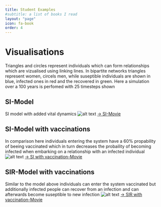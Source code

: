 ```yaml
---
title: Student Examples
#subtitle: a list of books I read
layout: "page"
icon: fa-book
order: 4
---
```

# Visualisations
Triangles and circles represent individuals which can form relationships which are vizualised using linking lines. In bipartite networks triangles represent women, circels men, while suseptible individuals are shown in blue, infected ones in red and the recovered in green.
Here a simulation over a 100 years is perfomed with 25 timesteps shown

## SI-Model
SI model with added vital dynamics
![alt text](https://werthnerquirin.github.io/Werthners-Original/assets/images/SI.svg "Schematic Diagram of SI-Model")
[-> SI-Movie](https://werthnerquirin.github.io/Werthners-Original/assets/SI.html) 

## SI-Model with vaccinations 
In comparison here individuals entering the system have a 60% propability of beeing vaccinated which in turn decreases the probaility of becoming infected when embarking on a relationship with an infected individual
![alt text](https://werthnerquirin.github.io/Werthners-Original/assets/images/SI_vac.svg "Schematic Diagram of SI-Model with vaccinations")
[-> SI with vaccination-Movie](https://werthnerquirin.github.io/Werthners-Original/assets/SI_vac.html) 

## SIR-Model with vaccinations
Similar to the model above individuals can enter the system vaccinated but additionally infected people can recover from an infection and can afterwards become suseptible to new infection
![alt text](https://werthnerquirin.github.io/Werthners-Original/assets/images/SIR_vac.svg "Schematic Diagram of SIR-Model with vaccinations")
[-> SIR with vaccination-Movie](https://werthnerquirin.github.io/Werthners-Original/assets/SIR_vac2.html)
